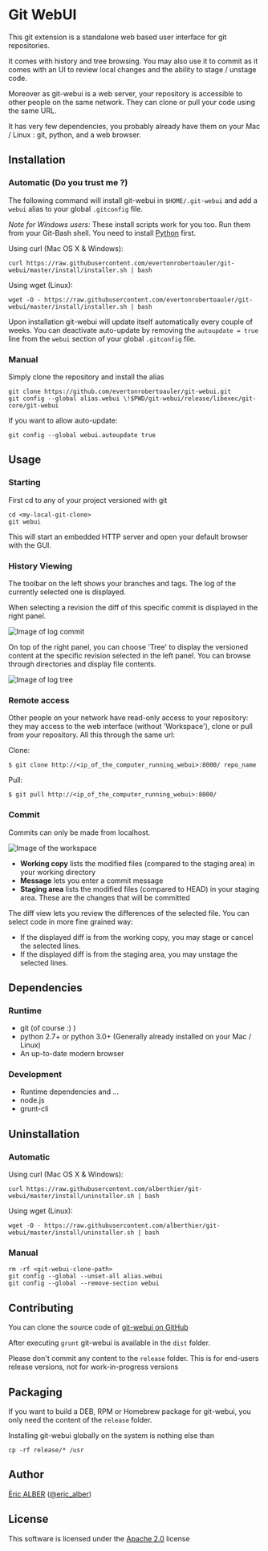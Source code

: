 # Git WebUI

This git extension is a standalone web based user interface for git repositories.

It comes with history and tree browsing. You may also use it to commit
as it comes with an UI to review local changes and the ability to stage / unstage code.

Moreover as git-webui is a web server, your repository is accessible to
other people on the same network. They can clone or pull your code using the
same URL.

It has very few dependencies, you probably already have them on your
Mac / Linux : git, python, and a web browser.

## Installation

### Automatic (Do you trust me ?)

The following command will install git-webui in `$HOME/.git-webui` and add a
`webui` alias to your global `.gitconfig` file.

*Note for Windows users:* These install scripts work for you too. Run them from your Git-Bash shell.
You need to install [Python](https://www.python.org/downloads/) first.

Using curl (Mac OS X & Windows):
```
curl https://raw.githubusercontent.com/evertonrobertoauler/git-webui/master/install/installer.sh | bash
```

Using wget (Linux):
```
wget -O - https://raw.githubusercontent.com/evertonrobertoauler/git-webui/master/install/installer.sh | bash
```

Upon installation git-webui will update itself automatically every couple of weeks.
You can deactivate auto-update by removing the `autoupdate = true` line from the
`webui` section of your global `.gitconfig` file.

### Manual

Simply clone the repository and install the alias

```
git clone https://github.com/evertonrobertoauler/git-webui.git
git config --global alias.webui \!$PWD/git-webui/release/libexec/git-core/git-webui
```

If you want to allow auto-update:
```
git config --global webui.autoupdate true
```

## Usage

### Starting

First cd to any of your project versioned with git
```
cd <my-local-git-clone>
git webui
```

This will start an embedded HTTP server and open your default browser with the GUI.

### History Viewing

The toolbar on the left shows your branches and tags. The log of the currently selected one is displayed.

When selecting a revision the diff of this specific commit is displayed in the right panel.

![Image of log commit](https://raw.githubusercontent.com/alberthier/git-webui/master/src/share/git-webui/webui/img/doc/log-commit.png)

On top of the right panel, you can choose 'Tree' to display the versioned content at the specific
revision selected in the left panel. You can browse through directories and display file contents.

![Image of log tree](https://raw.githubusercontent.com/alberthier/git-webui/master/src/share/git-webui/webui/img/doc/log-tree.png)

### Remote access

Other people on your network have read-only access to your repository:
they may access to the web interface (without 'Workspace'), clone or pull from your repository.
All this through the same url:

Clone:
```
$ git clone http://<ip_of_the_computer_running_webui>:8000/ repo_name
```

Pull:
```
$ git pull http://<ip_of_the_computer_running_webui>:8000/
```

### Commit

Commits can only be made from localhost.

![Image of the workspace](https://raw.githubusercontent.com/alberthier/git-webui/master/src/share/git-webui/webui/img/doc/workspace.png)

- **Working copy** lists the modified files (compared to the staging area) in your working directory
- **Message** lets you enter a commit message
- **Staging area** lists the modified files (compared to HEAD) in your staging area. These are the changes that will be committed

The diff view lets you review the differences of the selected file.
You can select code in more fine grained way:
- If the displayed diff is from the working copy, you may stage or cancel the selected lines.
- If the displayed diff is from the staging area, you may unstage the selected lines.

## Dependencies

### Runtime

- git (of course :) )
- python 2.7+ or python 3.0+ (Generally already installed on your Mac / Linux)
- An up-to-date modern browser

### Development

- Runtime dependencies and ...
- node.js
- grunt-cli

## Uninstallation

### Automatic

Using curl (Mac OS X & Windows):
```
curl https://raw.githubusercontent.com/alberthier/git-webui/master/install/uninstaller.sh | bash
```

Using wget (Linux):
```
wget -O - https://raw.githubusercontent.com/alberthier/git-webui/master/install/uninstaller.sh | bash
```

### Manual

```
rm -rf <git-webui-clone-path>
git config --global --unset-all alias.webui
git config --global --remove-section webui
```

## Contributing

You can clone the source code of [git-webui on GitHub](https://github.com/alberthier/git-webui)

After executing `grunt` git-webui is available in the `dist` folder.

Please don't commit any content to the `release` folder. This is for end-users release versions, not for work-in-progress versions

## Packaging

If you want to build a DEB, RPM or Homebrew package for git-webui, you only need the content of the `release` folder.

Installing git-webui globally on the system is nothing else than
```
cp -rf release/* /usr
```

## Author

[Éric ALBER](mailto:eric.alber@gmail.com) ([@eric_alber](https://twitter.com/eric_alber))

## License

This software is licensed under the [Apache 2.0](http://www.apache.org/licenses/LICENSE-2.0.html) license
